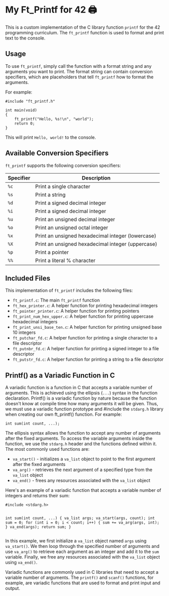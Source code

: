 <h1>My Ft_Printf for 42 🖨</h1>

<p>This is a custom implementation of the C library function <code>printf</code> for the 42 programming curriculum. The <code>ft_printf</code> function is used to format and print text to the console.</p>

<h2>Usage</h2>

<p>To use <code>ft_printf</code>, simply call the function with a format string and any arguments you want to print. The format string can contain conversion specifiers, which are placeholders that tell <code>ft_printf</code> how to format the arguments.</p>

<p>For example:</p>

<pre><code>#include "ft_printf.h"

int main(void)
{
    ft_printf("Hello, %s!\n", "world");
    return 0;
}
</code></pre>

<p>This will print <code>Hello, world!</code> to the console.</p>

<h2>Available Conversion Specifiers</h2>

<p><code>ft_printf</code> supports the following conversion specifiers:</p>

<table>
  <thead>
    <tr>
      <th>Specifier</th>
      <th>Description</th>
    </tr>
  </thead>
  <tbody>
    <tr>
      <td><code>%c</code></td>
      <td>Print a single character</td>
    </tr>
    <tr>
      <td><code>%s</code></td>
      <td>Print a string</td>
    </tr>
    <tr>
      <td><code>%d</code></td>
      <td>Print a signed decimal integer</td>
    </tr>
    <tr>
      <td><code>%i</code></td>
      <td>Print a signed decimal integer</td>
    </tr>
    <tr>
      <td><code>%u</code></td>
      <td>Print an unsigned decimal integer</td>
    </tr>
    <tr>
      <td><code>%o</code></td>
      <td>Print an unsigned octal integer</td>
    </tr>
    <tr>
      <td><code>%x</code></td>
      <td>Print an unsigned hexadecimal integer (lowercase)</td>
    </tr>
    <tr>
      <td><code>%X</code></td>
      <td>Print an unsigned hexadecimal integer (uppercase)</td>
    </tr>
    <tr>
      <td><code>%p</code></td>
      <td>Print a pointer</td>
    </tr>
    <tr>
      <td><code>%%</code></td>
      <td>Print a literal % character</td>
    </tr>
  </tbody>
</table>

<h2>Included Files</h2>

<p>This implementation of <code>ft_printf</code> includes the following files:</p>

<ul>
  <li><code>ft_printf.c</code>: The main <code>ft_printf</code> function</li>
  <li><code>ft_hex_printer.c</code>: A helper function for printing hexadecimal integers</li>
  <li><code>ft_pointer_printer.c</code>: A helper function for printing pointers</li>
  <li><code>ft_print_num_hex_upper.c</code>: A helper function for printing uppercase hexadecimal integers</li>
  <li><code>ft_print_unsi_base_ten.c</code>: A helper function for printing unsigned base 10 integers</li>
  <li><code>ft_putchar_fd.c</code>: A helper function for printing a single character to a file descriptor</li>
  <li><code>ft_putnbr_fd.c</code>: A helper function for printing a signed integer to a file descriptor</li>
  <li><code>ft_putstr_fd.c</code>: A helper function for printing a string to a file descriptor</li>
</ul>
<h2>Printf() as a Variadic Function in C</h2>
<p>A variadic function is a function in C that accepts a variable number of arguments. This is achieved using the ellipsis (<code>...</code>) syntax in the function declaration. Printf() is a variadic function by nature because the function doesn't know at compile time how many arguments it will be given. Thus, we must use a variadic function prototype and #include the <code>stdarg.h</code> library when creating our own ft_printf() function. For example:</p>
<pre><code>int sum(int count, ...);</code></pre>
<p>The ellipsis syntax allows the function to accept any number of arguments after the fixed arguments. To access the variable arguments inside the function, we use the <code>stdarg.h</code> header and the functions defined within it. The most commonly used functions are:</p>
<ul>
  <li><code>va_start()</code> - initializes a <code>va_list</code> object to point to the first argument after the fixed arguments</li>
  <li><code>va_arg()</code> - retrieves the next argument of a specified type from the <code>va_list</code> object</li>
  <li><code>va_end()</code> - frees any resources associated with the <code>va_list</code> object</li>
</ul>
<p>Here's an example of a variadic function that accepts a variable number of integers and returns their sum:</p>
<pre><code>#include &lt;stdarg.h&gt;

int sum(int count, ...)
{
    va_list args;
    va_start(args, count);
    int sum = 0;
    for (int i = 0; i &lt; count; i++) {
        sum += va_arg(args, int);
    }
    va_end(args);
    return sum;
}</code></pre>
<p>In this example, we first initialize a <code>va_list</code> object named <code>args</code> using <code>va_start()</code>. We then loop through the specified number of arguments and use <code>va_arg()</code> to retrieve each argument as an integer and add it to the <code>sum</code> variable. Finally, we free any resources associated with the <code>va_list</code> object using <code>va_end()</code>.</p>
<p>Variadic functions are commonly used in C libraries that need to accept a variable number of arguments. The <code>printf()</code> and <code>scanf()</code> functions, for example, are variadic functions that are used to format and print input and output.</p>
